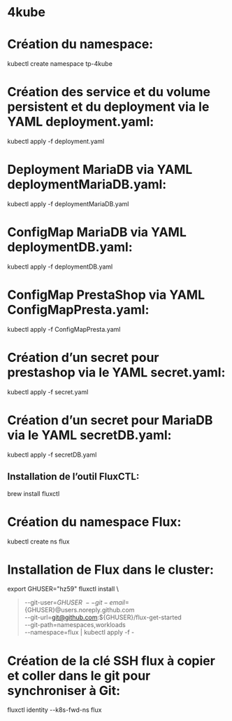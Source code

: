 # 4kube

# Création du namespace:

kubectl create namespace tp-4kube

# Création des service et du volume persistent et du deployment via le YAML deployment.yaml:

kubectl apply -f deployment.yaml


# Deployment MariaDB via YAML deploymentMariaDB.yaml:

kubectl apply -f deploymentMariaDB.yaml

# ConfigMap MariaDB via YAML deploymentDB.yaml:

kubectl apply -f deploymentDB.yaml


# ConfigMap PrestaShop via YAML ConfigMapPresta.yaml:

kubectl apply -f ConfigMapPresta.yaml

# Création d’un secret pour prestashop via le YAML secret.yaml:

kubectl apply -f secret.yaml

# Création d’un secret pour MariaDB via le YAML secretDB.yaml:

kubectl apply -f secretDB.yaml




## Installation de l’outil FluxCTL:

brew install fluxctl

# Création du namespace Flux:

kubectl create ns flux

# Installation de Flux dans le cluster:

export GHUSER="hz59"
fluxctl install \
> --git-user=${GHUSER} \
> --git-email=${GHUSER}@users.noreply.github.com \
> --git-url=git@github.com:${GHUSER}/flux-get-started \
> --git-path=namespaces,workloads \
> --namespace=flux | kubectl apply -f -


# Création de la clé SSH flux à copier et coller dans le git pour synchroniser à Git:

fluxctl identity --k8s-fwd-ns flux




